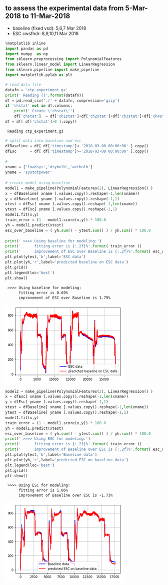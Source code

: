 
## to assess the experimental data from 5-Mar-2018 to 11-Mar-2018
   - baseline (fixed vsd): 5,6,7 Mar 2018
   - ESC cwsfhdr: 8,9,10,11 Mar 2018


```python
%matplotlib inline
import pandas as pd 
import numpy  as np 
from sklearn.preprocessing import PolynomialFeatures
from sklearn.linear_model import LinearRegression
from sklearn.pipeline import make_pipeline
import matplotlib.pylab as plt 
```


```python
# read data file
datafn = 'ctp_experiment.gz'
print(' Reading {}'.format(datafn))
df = pd.read_csv('./' + datafn, compression='gzip')
if 'chstat' not in df.columns:
    print(' Create \'chstat\'')
    df['chstat']  = df['ch1stat']+df['ch2stat']+df['ch3stat']+df['ch4stat']
df = df[ df['chstat']>0 ].copy()
```

     Reading ctp_experiment.gz
    


```python
# split data into baseline and esc
dfBaseline = df[ df['timestamp']< '2018-03-08 00:00:00' ].copy()
dfEsc      = df[ df['timestamp']>='2018-03-08 00:00:00' ].copy()

#
xname = ['loadsys','drybulb','wetbulb']
yname = 'systotpower'

# create model using baseline
model1 = make_pipeline(PolynomialFeatures(2), LinearRegression() )
x = dfBaseline[ xname ].values.copy().reshape(-1,len(xname))
y = dfBaseline[ yname ].values.copy().reshape(-1,1)
xtest = dfEsc[ xname ].values.copy().reshape(-1,len(xname))
ytest = dfEsc[ yname ].values.copy().reshape(-1,1)
model1.fit(x,y)
train_error = (1 - model1.score(x,y)) * 100.0
yh = model1.predict(xtest)
esc_over_baseline = ( yh.sum() - ytest.sum() ) / yh.sum() * 100.0

print(' >>>> Using baseline for modeling:')
print('      fitting error is {:.2f}%'.format( train_error ))
print('      improvement of ESC over Baseline is {:.2f}%'.format( esc_over_baseline ))
plt.plot(ytest,'b',label='ESC data')
plt.plot(yh,'r',label='predicted baseline on ESC data')
plt.grid()
plt.legend(loc='best')
plt.show()
```

     >>>> Using baseline for modeling:
          fitting error is 0.69%
          improvement of ESC over Baseline is 1.79%
    


![png](output_3_1.png)



```python
model2 = make_pipeline(PolynomialFeatures(2), LinearRegression() )
x = dfEsc[ xname ].values.copy().reshape(-1,len(xname))
y = dfEsc[ yname ].values.copy().reshape(-1,1)
xtest = dfBaseline[ xname ].values.copy().reshape(-1,len(xname))
ytest = dfBaseline[ yname ].values.copy().reshape(-1,1)
model1.fit(x,y)
train_error = (1 - model1.score(x,y)) * 100.0
yh = model1.predict(xtest)
esc_over_baseline = ( yh.sum() - ytest.sum() ) / yh.sum() * 100.0
print(' >>>> Using ESC for modeling:')
print('      fitting error is {:.2f}%'.format( train_error ))
print('      improvement of Baseline over ESC is {:.2f}%'.format( esc_over_baseline ))
plt.plot(ytest,'b',label='Baseline data')
plt.plot(yh,'r',label='predicted ESC on baseline data')
plt.legend(loc='best')
plt.grid()
plt.show()
```

     >>>> Using ESC for modeling:
          fitting error is 1.06%
          improvement of Baseline over ESC is -1.73%
    


![png](output_4_1.png)

